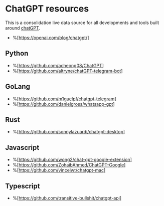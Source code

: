 # ChatGPT resources

This is a consolidation live data source for all developments and tools built around [chatGPT](https://chat.openai.com/chat).

- %[https://openai.com/blog/chatgpt/]

## Python
- %[https://github.com/acheong08/ChatGPT]
- %[https://github.com/altryne/chatGPT-telegram-bot]

## GoLang
- %[https://github.com/m1guelpf/chatgpt-telegram]
- %[https://github.com/danielgross/whatsapp-gpt]

## Rust
- %[https://github.com/sonnylazuardi/chatgpt-desktop]

## Javascript
- %[https://github.com/wong2/chat-gpt-google-extension]
- %[https://github.com/ZohaibAhmed/ChatGPT-Google]
- %[https://github.com/vincelwt/chatgpt-mac]

## Typescript
- %[https://github.com/transitive-bullshit/chatgpt-api]